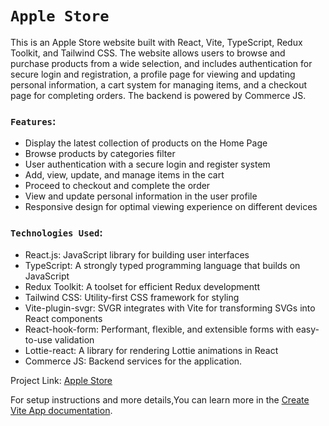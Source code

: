 # `Apple Store`

This is an Apple Store website built with React, Vite, TypeScript, Redux Toolkit, and Tailwind CSS. The website allows users to browse and purchase products from a wide selection, and includes authentication for secure login and registration, a profile page for viewing and updating personal information, a cart system for managing items, and a checkout page for completing orders. The backend is powered by Commerce JS.

### `Features`:
- Display the latest collection of products on the Home Page
- Browse products by categories filter
- User authentication with a secure login and register system
- Add, view, update, and manage items in the cart
- Proceed to checkout and complete the order
- View and update personal information in the user profile
- Responsive design for optimal viewing experience on different devices

### `Technologies Used`: 
- React.js: JavaScript library for building user interfaces
- TypeScript: A strongly typed programming language that builds on JavaScript
- Redux Toolkit: A toolset for efficient Redux developmentt
- Tailwind CSS: Utility-first CSS framework for styling
- Vite-plugin-svgr:  SVGR integrates with Vite for transforming SVGs into React components
- React-hook-form: Performant, flexible, and extensible forms with easy-to-use validation
- Lottie-react: A library for rendering Lottie animations in React
- Commerce JS: Backend services for the application.

Project Link: [Apple Store](https://adidad-ecommerce.vercel.app)

For setup instructions and more details,You can learn more in the [Create Vite App documentation](https://vitejs.dev/guide/).



